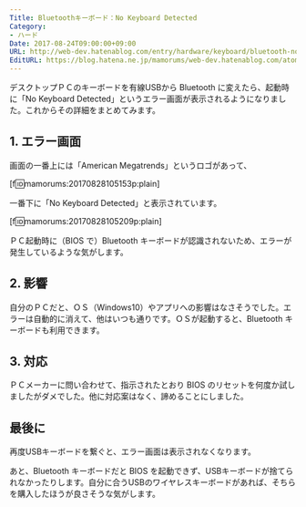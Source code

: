 ```yaml
---
Title: Bluetoothキーボード：No Keyboard Detected
Category:
- ハード
Date: 2017-08-24T09:00:00+09:00
URL: http://web-dev.hatenablog.com/entry/hardware/keyboard/bluetooth-no-keyboard-detected
EditURL: https://blog.hatena.ne.jp/mamorums/web-dev.hatenablog.com/atom/entry/8599973812292743659
---
```


デスクトップＰＣのキーボードを有線USBから Bluetooth に変えたら、起動時に「No Keyboard Detected」というエラー画面が表示されるようになりました。これからその詳細をまとめてみます。


## 1. エラー画面
画面の一番上には「American Megatrends」というロゴがあって、

[f:id:mamorums:20170828105153p:plain]

一番下に「No Keyboard Detected」と表示されています。

[f:id:mamorums:20170828105209p:plain]

ＰＣ起動時に（BIOS で）Bluetooth キーボードが認識されないため、エラーが発生しているような気がします。


## 2. 影響
自分のＰＣだと、ＯＳ（Windows10）やアプリへの影響はなさそうでした。エラーは自動的に消えて、他はいつも通りです。ＯＳが起動すると、Bluetooth キーボードも利用できます。


## 3. 対応
ＰＣメーカーに問い合わせて、指示されたとおり BIOS のリセットを何度か試しましたがダメでした。他に対応案はなく、諦めることにしました。


## 最後に
再度USBキーボードを繋ぐと、エラー画面は表示されなくなります。

あと、Bluetooth キーボードだと BIOS を起動できず、USBキーボードが捨てられなかったりします。自分に合うUSBのワイヤレスキーボードがあれば、そちらを購入したほうが良さそうな気がします。

